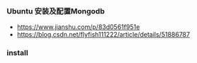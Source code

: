 ### Ubuntu 安装及配置Mongodb
- https://www.jianshu.com/p/83d0561f951e
- https://blog.csdn.net/flyfish111222/article/details/51886787

### install

